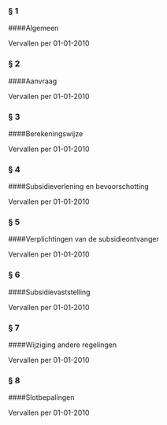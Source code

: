 <meta http-equiv='Content-Type' content='text/html; charset=utf-8' />

### §  1  

####Algemeen

Vervallen per 01-01-2010 

### §  2  

####Aanvraag

Vervallen per 01-01-2010 

### §  3  

####Berekeningswijze

Vervallen per 01-01-2010 

### §  4  

####Subsidieverlening en bevoorschotting

Vervallen per 01-01-2010 

### §  5  

####Verplichtingen van de subsidieontvanger

Vervallen per 01-01-2010 

### §  6  

####Subsidievaststelling

Vervallen per 01-01-2010 

### §  7  

####Wijziging andere regelingen

Vervallen per 01-01-2010 

### §  8  

####Slotbepalingen

Vervallen per 01-01-2010 

